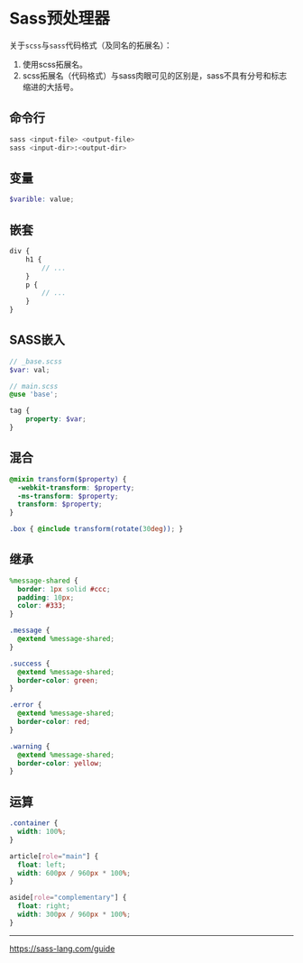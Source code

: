 # Sass预处理器

关于`scss`与`sass`代码格式（及同名的拓展名）：

1. 使用scss拓展名。
2. scss拓展名（代码格式）与sass肉眼可见的区别是，sass不具有分号和标志缩进的大括号。

## 命令行

```sh
sass <input-file> <output-file>
sass <input-dir>:<output-dir>
```

## 变量

```scss
$varible: value;
```

## 嵌套

```scss
div {
    h1 {
        // ...
    }
    p {
        // ...
    }
}
```

## SASS嵌入

```scss
// _base.scss
$var: val;

// main.scss
@use 'base';

tag {
    property: $var;
}
```

## 混合

```scss
@mixin transform($property) {
  -webkit-transform: $property;
  -ms-transform: $property;
  transform: $property;
}

.box { @include transform(rotate(30deg)); }
```

## 继承

```scss
%message-shared {
  border: 1px solid #ccc;
  padding: 10px;
  color: #333;
}

.message {
  @extend %message-shared;
}

.success {
  @extend %message-shared;
  border-color: green;
}

.error {
  @extend %message-shared;
  border-color: red;
}

.warning {
  @extend %message-shared;
  border-color: yellow;
}
```

## 运算

```scss
.container {
  width: 100%;
}

article[role="main"] {
  float: left;
  width: 600px / 960px * 100%;
}

aside[role="complementary"] {
  float: right;
  width: 300px / 960px * 100%;
}

```

---

<https://sass-lang.com/guide>

